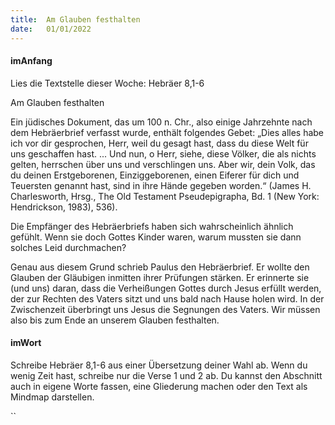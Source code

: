 ```yaml
---
title:  Am Glauben festhalten
date:   01/01/2022
---
```


#### imAnfang

Lies die Textstelle dieser Woche: Hebräer 8,1-6

Am Glauben festhalten

Ein jüdisches Dokument, das um 100 n. Chr., also einige Jahrzehnte nach dem Hebräerbrief verfasst wurde, enthält folgendes Gebet: „Dies alles habe ich vor dir gesprochen, Herr, weil du gesagt hast, dass du diese Welt für uns geschaffen hast. ... Und nun, o Herr, siehe, diese Völker, die als nichts gelten, herrschen über uns und verschlingen uns. Aber wir, dein Volk, das du deinen Erstgeborenen, Einziggeborenen, einen Eiferer für dich und Teuersten genannt hast, sind in ihre Hände gegeben worden.“ (James H. Charlesworth, Hrsg., The Old Testament Pseudepigrapha, Bd. 1 (New York: Hendrickson, 1983), 536).

Die Empfänger des Hebräerbriefs haben sich wahrscheinlich ähnlich gefühlt. Wenn sie doch Gottes Kinder waren, warum mussten sie dann solches Leid durchmachen?

Genau aus diesem Grund schrieb Paulus den Hebräerbrief. Er wollte den Glauben der Gläubigen inmitten ihrer Prüfungen stärken. Er erinnerte sie (und uns) daran, dass die Verheißungen Gottes durch Jesus erfüllt werden, der zur Rechten des Vaters sitzt und uns bald nach Hause holen wird. In der Zwischenzeit überbringt uns Jesus die Segnungen des Vaters. Wir müssen also bis zum Ende an unserem Glauben festhalten.

#### imWort

Schreibe Hebräer 8,1-6 aus einer Übersetzung deiner Wahl ab. Wenn du wenig Zeit hast, schreibe nur die Verse 1 und 2 ab. Du kannst den Abschnitt auch in eigene Worte fassen, eine Gliederung machen oder den Text als Mindmap darstellen.

``
